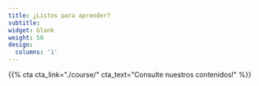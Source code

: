 ```yaml
---
title: ¿Listos para aprender?
subtitle:
widget: blank
weight: 50
design:
  columns: '1'
---
```


{{% cta cta_link="./course/" cta_text="Consulte nuestros contenidos!" %}}
